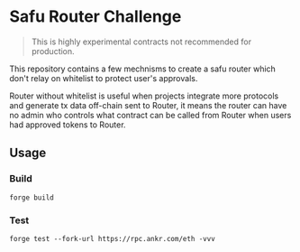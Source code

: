 # Safu Router Challenge

> This is highly experimental contracts not recommended for production.

This repository contains a few mechnisms to create a safu router which don't relay on whitelist to protect user's approvals.

Router without whitelist is useful when projects integrate more protocols and generate tx data off-chain sent to Router, it means the router can have no admin who controls what contract can be called from Router when users had approved tokens to Router.

## Usage

### Build

`forge build`

### Test

`forge test --fork-url https://rpc.ankr.com/eth -vvv`
